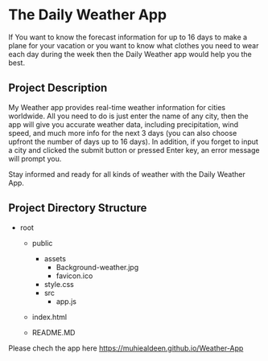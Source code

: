 # The Daily Weather App

If You want to know the forecast information for up to 16 days to make a plane for your vacation or you want to know what clothes you need to wear each day during the week then the Daily Weather app
would help you the best.

## Project Description

My Weather app provides real-time weather information for cities worldwide. All you need to do is just enter the name of any city, then the app will give you accurate weather data, including precipitation, wind speed, and much more info for the next 3 days (you can also choose upfront the number of days up to 16 days). In addition, if you forget to input a city and clicked the submit button or pressed Enter key, an error message will prompt you.

Stay informed and ready for all kinds of weather with the Daily Weather App.

## Project Directory Structure

- root

  - public

    - assets
      - Background-weather.jpg
      - favicon.ico
    - style.css
    - src
      - app.js

  - index.html
  - README.MD

Please chech the app here <https://muhiealdeen.github.io/Weather-App>
